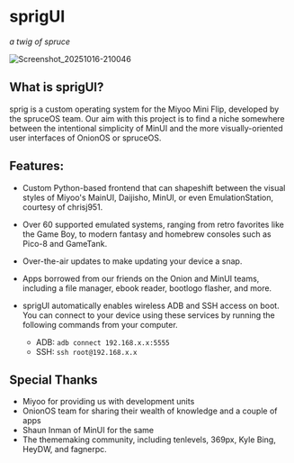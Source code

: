 # sprigUI

_a twig of spruce_

![Screenshot_20251016-210046](https://github.com/user-attachments/assets/12f9a825-7b78-4cb9-91d5-f15bceb17431)

## What is sprigUI?
sprig is a custom operating system for the Miyoo Mini Flip, developed by the spruceOS team. Our aim with this project is to find a niche somewhere between the intentional simplicity of MinUI and the more visually-oriented user interfaces of OnionOS or spruceOS.

## Features:

- Custom Python-based frontend that can shapeshift between the visual styles of Miyoo's MainUI, Daijisho, MinUI, or even EmulationStation, courtesy of chrisj951.

- Over 60 supported emulated systems, ranging from retro favorites like the Game Boy, to modern fantasy and homebrew consoles such as Pico-8 and GameTank.

- Over-the-air updates to make updating your device a snap.

- Apps borrowed from our friends on the Onion and MinUI teams, including a file manager, ebook reader, bootlogo flasher, and more.

- sprigUI automatically enables wireless ADB and SSH access on boot. You can connect to your device using these services by running the following commands from your computer.
    - ADB: `adb connect 192.168.x.x:5555`
    - SSH: `ssh root@192.168.x.x`

## Special Thanks

- Miyoo for providing us with development units
- OnionOS team for sharing their wealth of knowledge and a couple of apps
- Shaun Inman of MinUI for the same
- The thememaking community, including tenlevels, 369px, Kyle Bing, HeyDW, and fagnerpc.